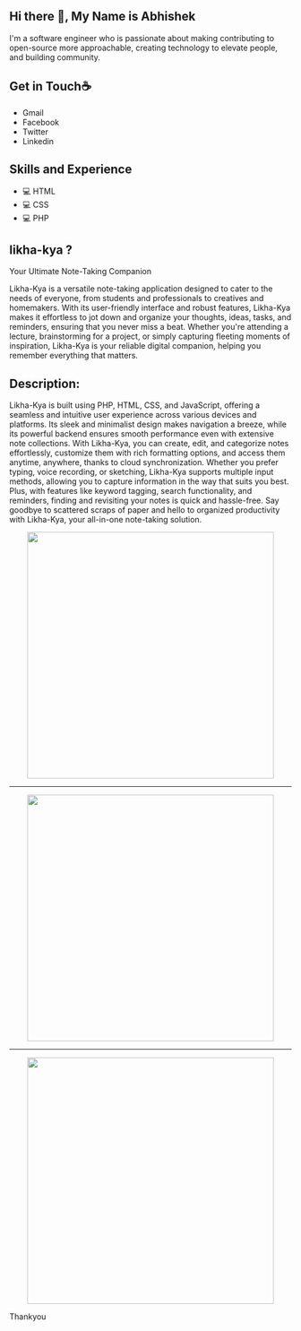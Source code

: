 ## **Hi there 👋, My Name is Abhishek**
I'm a software engineer who is passionate about making contributing to open-source more approachable, creating technology to elevate people, and building community.

## **Get in Touch☕** 
* Gmail
* Facebook
* Twitter
* Linkedin

## **Skills and Experience**
* 💻 HTML
* 💻 CSS
* 💻 PHP
  
## **likha-kya ?**
Your Ultimate Note-Taking Companion

Likha-Kya is a versatile note-taking application designed to cater to the needs of everyone, from students and professionals to creatives and homemakers. With its user-friendly interface and robust features, Likha-Kya makes it effortless to jot down and organize your thoughts, ideas, tasks, and reminders, ensuring that you never miss a beat. Whether you're attending a lecture, brainstorming for a project, or simply capturing fleeting moments of inspiration, Likha-Kya is your reliable digital companion, helping you remember everything that matters.

## **Description:**

Likha-Kya is built using PHP, HTML, CSS, and JavaScript, offering a seamless and intuitive user experience across various devices and platforms. Its sleek and minimalist design makes navigation a breeze, while its powerful backend ensures smooth performance even with extensive note collections. With Likha-Kya, you can create, edit, and categorize notes effortlessly, customize them with rich formatting options, and access them anytime, anywhere, thanks to cloud synchronization. Whether you prefer typing, voice recording, or sketching, Likha-Kya supports multiple input methods, allowing you to capture information in the way that suits you best. Plus, with features like keyword tagging, search functionality, and reminders, finding and revisiting your notes is quick and hassle-free. Say goodbye to scattered scraps of paper and hello to organized productivity with Likha-Kya, your all-in-one note-taking solution.

<div align="center">
<img src="https://github.com/0virusdetect/likha-kya/assets/47599266/5c0e8d3d-4209-4182-92ba-7b19e9f4ed1e" height="440">
<hr>
<img src="https://github.com/0virusdetect/likha-kya/assets/47599266/4c7bc720-1b9c-46f4-b295-4562493fdbfc" height="440">
<hr>
<img src="https://github.com/0virusdetect/likha-kya/assets/47599266/ae4529cb-9d67-4ff9-a5c8-c452b3aa6882"height="440">
</div>

Thankyou
